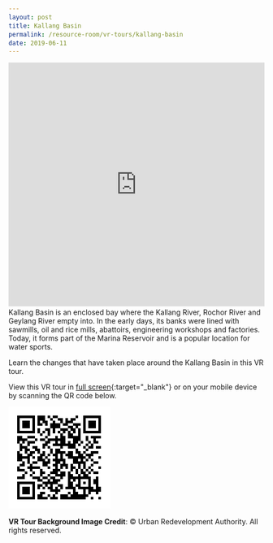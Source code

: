 ```yaml
---
layout: post
title: Kallang Basin
permalink: /resource-room/vr-tours/kallang-basin
date: 2019-06-11
---
```


<iframe width="100%" height="480px" src="https://poly.google.com/view/e1B6x8DtSt9/embed?chrome=min" frameborder="0" style="border:none;" allowvr="yes" allow="vr; xr; accelerometer; magnetometer; gyroscope; autoplay;" allowfullscreen mozallowfullscreen="true" webkitallowfullscreen="true" onmousewheel="" ></iframe>
Kallang Basin is an enclosed bay where the Kallang River, Rochor River and Geylang River empty into. In the early days, its banks were lined with sawmills, oil and rice mills, abattoirs, engineering workshops and factories. Today, it forms part of the Marina Reservoir and is a popular location for water sports.

Learn the changes that have taken place around the Kallang Basin in this VR tour.

View this VR tour in [full screen](https://poly.google.com/u/2/view/e1B6x8DtSt9){:target="_blank"} or on your mobile device by scanning the QR code below.

<img src="/images/qr-code-vr-kallang.png" alt="qr-staging-kallang-vr" style="width:200px;" />

**VR Tour Background Image Credit**: © Urban Redevelopment Authority. All rights reserved.
